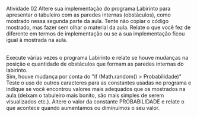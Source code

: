 Atividade 02
Altere sua implementação do programa Labirinto para apresentar o tabuleiro com as paredes internas (obstáculos), como mostrado nessa segunda parte da aula. Tente não copiar o código mostrado, mas fazer sem olhar o material da aula. Relate o que você fez de diferente em termos de implementação ou se a sua implementação ficou igual à mostrada na aula.
<br>

<br>
Execute várias vezes o programa Labirinto e relate se houve mudanças na posição e quantidade de obstáculos que formam as paredes internas do labirinto.
<br>
Sim, houve mudança por conta do "if (Math.random() > Probabilidade)" 
<br>
Teste o uso de outros caracteres para as constantes usadas no programa e indique se você encontrou valores mais adequados que os mostrados na aula (deixam o tabuleiro mais bonito, são mais simples de serem visualizados etc.).
Altere o valor da constante PROBABILIDADE e relate o que acontece quando aumentamos ou diminuímos o seu valor.
